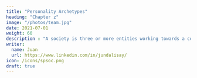```yaml
---
title: "Personality Archetypes"
heading: "Chapter z"
image: "/photos/team.jpg"
date: 2021-07-01
weight: 60
description : "A society is three or more entities working towards a common interest or goal"
writer:
  name: Juan
  url: https://www.linkedin.com/in/jundalisay/
icon: /icons/spsoc.png
draft: true
---
```


